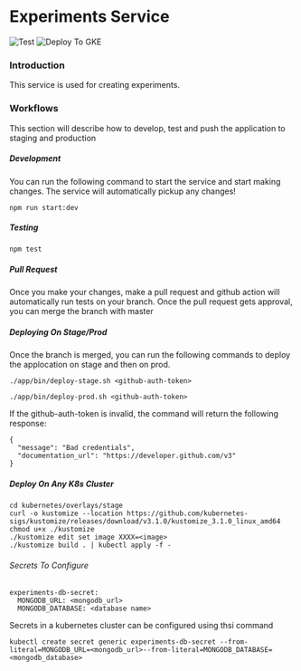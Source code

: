# Experiments Service

![Test](https://github.com/nj20/grizzly_bear-experiments/workflows/test/badge.svg?branch=master) ![Deploy To GKE](https://github.com/nj20/grizzly_bear-experiments/workflows/Deploy%20To%20GKE/badge.svg?branch=master)

### Introduction

This service is used for creating experiments.


### Workflows

This section will describe how to develop, test and push the application to staging and production

##### Development

You can run the following command to start the service and start making changes. The service will automatically pickup any changes!
```
npm run start:dev
```

##### Testing

```
npm test
```

##### Pull Request

Once you make your changes, make a pull request and github action will automatically run tests on your branch. Once the pull request gets approval, you can merge the branch with master

##### Deploying On Stage/Prod

Once the branch is merged, you can run the following commands to deploy the applocation on stage and then on prod.

```
./app/bin/deploy-stage.sh <github-auth-token>
```
```
./app/bin/deploy-prod.sh <github-auth-token>
```
If the github-auth-token is invalid, the command will return the following response:
```
{
  "message": "Bad credentials",
  "documentation_url": "https://developer.github.com/v3"
}
```

##### Deploy On Any K8s Cluster

```
cd kubernetes/overlays/stage
curl -o kustomize --location https://github.com/kubernetes-sigs/kustomize/releases/download/v3.1.0/kustomize_3.1.0_linux_amd64
chmod u+x ./kustomize
./kustomize edit set image XXXX=<image>
./kustomize build . | kubectl apply -f -
```

###### Secrets To Configure

```
experiments-db-secret:
  MONGODB_URL: <mongodb_url>
  MONGODB_DATABASE: <database name>
```


Secrets in a kubernetes cluster can be configured using thsi command

```
kubectl create secret generic experiments-db-secret --from-literal=MONGODB_URL=<mongodb_url>--from-literal=MONGODB_DATABASE=<mongodb_database>
```